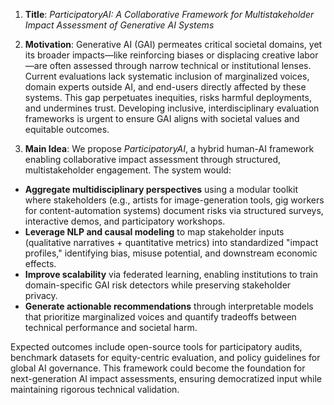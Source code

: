 1. **Title**: *ParticipatoryAI: A Collaborative Framework for Multistakeholder Impact Assessment of Generative AI Systems*  

2. **Motivation**: Generative AI (GAI) permeates critical societal domains, yet its broader impacts—like reinforcing biases or displacing creative labor—are often assessed through narrow technical or institutional lenses. Current evaluations lack systematic inclusion of marginalized voices, domain experts outside AI, and end-users directly affected by these systems. This gap perpetuates inequities, risks harmful deployments, and undermines trust. Developing inclusive, interdisciplinary evaluation frameworks is urgent to ensure GAI aligns with societal values and equitable outcomes.  

3. **Main Idea**: We propose *ParticipatoryAI*, a hybrid human-AI framework enabling collaborative impact assessment through structured, multistakeholder engagement. The system would:  
- **Aggregate multidisciplinary perspectives** using a modular toolkit where stakeholders (e.g., artists for image-generation tools, gig workers for content-automation systems) document risks via structured surveys, interactive demos, and participatory workshops.  
- **Leverage NLP and causal modeling** to map stakeholder inputs (qualitative narratives + quantitative metrics) into standardized "impact profiles," identifying bias, misuse potential, and downstream economic effects.  
- **Improve scalability** via federated learning, enabling institutions to train domain-specific GAI risk detectors while preserving stakeholder privacy.  
- **Generate actionable recommendations** through interpretable models that prioritize marginalized voices and quantify tradeoffs between technical performance and societal harm.  

Expected outcomes include open-source tools for participatory audits, benchmark datasets for equity-centric evaluation, and policy guidelines for global AI governance. This framework could become the foundation for next-generation AI impact assessments, ensuring democratized input while maintaining rigorous technical validation.